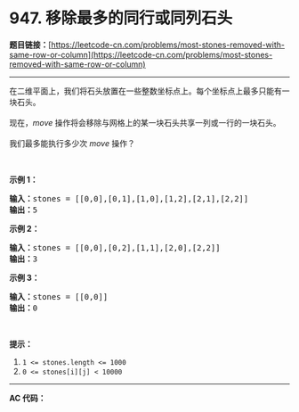 # 947. 移除最多的同行或同列石头

**题目链接：**[https://leetcode-cn.com/problems/most-stones-removed-with-same-row-or-column](https://leetcode-cn.com/problems/most-stones-removed-with-same-row-or-column)

---

<div class="content__1Y2H">
 <div class="notranslate">
  <p>在二维平面上，我们将石头放置在一些整数坐标点上。每个坐标点上最多只能有一块石头。<br> <br> 现在，<em>move</em> 操作将会移除与网格上的某一块石头共享一列或一行的一块石头。<br> <br> 我们最多能执行多少次 <em>move</em> 操作？</p> 
  <p>&nbsp;</p> 
  <p><strong>示例 1：</strong></p> 
  <pre class="language-text"><strong>输入：</strong>stones = [[0,0],[0,1],[1,0],[1,2],[2,1],[2,2]]
<strong>输出：</strong>5
</pre> 
  <p><strong>示例 2：</strong></p> 
  <pre class="language-text"><strong>输入：</strong>stones = [[0,0],[0,2],[1,1],[2,0],[2,2]]
<strong>输出：</strong>3
</pre> 
  <p><strong>示例 3：</strong></p> 
  <pre class="language-text"><strong>输入：</strong>stones = [[0,0]]
<strong>输出：</strong>0
</pre> 
  <p>&nbsp;</p> 
  <p><strong>提示：</strong></p> 
  <ol> 
   <li><code>1 &lt;= stones.length &lt;= 1000</code></li> 
   <li><code>0 &lt;= stones[i][j] &lt; 10000</code></li> 
  </ol> 
 </div>
</div>

---

**AC 代码：**

```java

```